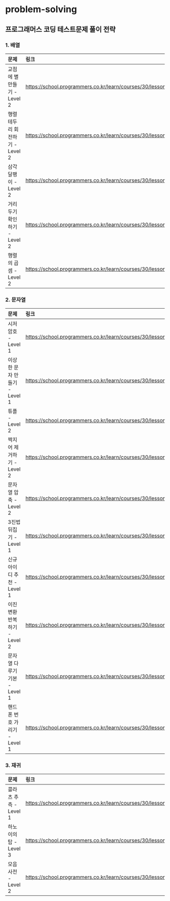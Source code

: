 # problem-solving



## 프로그래머스 코딩 테스트문제 풀이 전략

### 1. 배열

| 문제                           | 링크                                                         |
| :----------------------------- | :----------------------------------------------------------- |
| 교점에 별 만들기 - Level 2     | https://school.programmers.co.kr/learn/courses/30/lessons/87377 |
| 행렬 테두리 회전하기 - Level 2 | https://school.programmers.co.kr/learn/courses/30/lessons/77485 |
| 삼각 달팽이 - Level 2          | https://school.programmers.co.kr/learn/courses/30/lessons/68645 |
| 거리두기 확인하기 - Level 2    | https://school.programmers.co.kr/learn/courses/30/lessons/81302 |
| 행렬의 곱셈 - Level 2          | https://school.programmers.co.kr/learn/courses/30/lessons/12949 |

### 2. 문자열
| 문제                         | 링크                                                         |
| :--------------------------- | :----------------------------------------------------------- |
| 시저 암호 - Level 1          | https://school.programmers.co.kr/learn/courses/30/lessons/12926 |
| 이상한 문자 만들기 - Level 1 | https://school.programmers.co.kr/learn/courses/30/lessons/12930 |
| 튜플 - Level 2               | https://school.programmers.co.kr/learn/courses/30/lessons/64065 |
| 짝지어 제거하기 - Level 2    | https://school.programmers.co.kr/learn/courses/30/lessons/12973 |
| 문자열 압축 - Level 2        | https://school.programmers.co.kr/learn/courses/30/lessons/60057 |
| 3진법 뒤집기 - Level 1       | https://school.programmers.co.kr/learn/courses/30/lessons/68935 |
| 신규 아이디 추천 - Level 1   | https://school.programmers.co.kr/learn/courses/30/lessons/72410 |
| 이진 변환 반복하기 - Level 2 | https://school.programmers.co.kr/learn/courses/30/lessons/70129 |
| 문자열 다루기 기본 - Level 1 | https://school.programmers.co.kr/learn/courses/30/lessons/12918 |
| 핸드폰 번호 가리기 - Level 1 | https://school.programmers.co.kr/learn/courses/30/lessons/12948 |

### 3. 재귀

| 문제                  | 링크                                                         |
| :-------------------- | :----------------------------------------------------------- |
| 콜라츠 추측 - Level 1 | https://school.programmers.co.kr/learn/courses/30/lessons/12943 |
| 하노이의 탑 - Level 3 | https://school.programmers.co.kr/learn/courses/30/lessons/12946 |
| 모음 사전 - Level 2   | https://school.programmers.co.kr/learn/courses/30/lessons/84512 |
